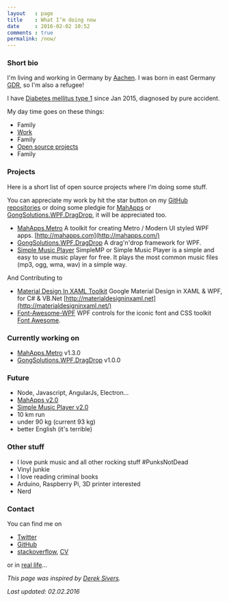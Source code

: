 ```yaml
---
layout   : page
title    : What I’m doing now
date     : 2016-02-02 10:52
comments : true
permalink: /now/
---
```


### Short bio

I'm living and working in Germany by [Aachen](https://goo.gl/maps/YVPxbSf9SA42). I was born in east Germany [GDR](https://goo.gl/maps/Epnt9NBgNZp), so I'm also a refugee!

I have [Diabetes mellitus type 1](https://en.wikipedia.org/wiki/Diabetes_mellitus_type_1) since Jan 2015, diagnosed by pure accident.

My day time goes on these things:

- Family
- [Work](https://www.inform-software.com/)
- Family
- [Open source projects](https://github.com/)
- Family

### Projects

Here is a short list of open source projects where I'm doing some stuff.

You can appreciate my work by hit the star button on my [GitHub repositories](https://github.com/punker76) or doing some pledgie for [MahApps](https://pledgie.com/campaigns/31038) or [GongSolutions.WPF.DragDrop](https://pledgie.com/campaigns/31030), it will be appreciated too.

- [MahApps.Metro](https://github.com/MahApps/MahApps.Metro) A toolkit for creating Metro / Modern UI styled WPF apps. [http://mahapps.com](http://mahapps.com/)
- [GongSolutions.WPF.DragDrop](https://github.com/punker76/gong-wpf-dragdrop) A drag'n'drop framework for WPF.
- [Simple Music Player](https://github.com/punker76/simple-music-player) SimpleMP or Simple Music Player is a simple and easy to use music player for free. It plays the most common music files (mp3, ogg, wma, wav) in a simple way.

And Contributing to

- [Material Design In XAML Toolkit](https://github.com/ButchersBoy/MaterialDesignInXamlToolkit) Google Material Design in XAML & WPF, for C# & VB.Net [http://materialdesigninxaml.net](http://materialdesigninxaml.net/)
- [Font-Awesome-WPF](https://github.com/charri/Font-Awesome-WPF) WPF controls for the iconic font and CSS toolkit [Font Awesome](http://fortawesome.github.io/Font-Awesome/).

### Currently working on

- [MahApps.Metro](https://github.com/MahApps/MahApps.Metro) v1.3.0
- [GongSolutions.WPF.DragDrop](https://github.com/punker76/gong-wpf-dragdrop) v1.0.0

### Future

- Node, Javascript, AngularJs, Electron...
- [MahApps v2.0](https://github.com/MahApps/MahApps.Metro)
- [Simple Music Player v2.0](https://github.com/punker76/simple-music-player)
- 10 km run
- under 90 kg (current 93 kg)
- better English (it's terrible)

### Other stuff

- I love punk music and all other rocking stuff #PunksNotDead
- Vinyl junkie
- I love reading criminal books
- Arduino, Raspberry Pi, 3D printer interested
- Nerd

### Contact

You can find me on

- [Twitter](https://twitter.com/punker76)
- [GitHub](https://github.com/punker76)
- [stackoverflow](http://stackoverflow.com/users/920384/punker76?tab=profile), [CV](http://stackoverflow.com/cv/punker76)

or in [real life](https://en.wikipedia.org/wiki/Real_life)...

_This page was inspired by [Derek Sivers](https://sivers.org/nowff)._

_Last updated: 02.02.2016_
